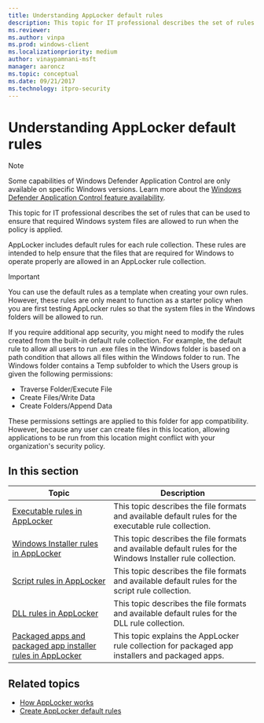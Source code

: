 ```yaml
---
title: Understanding AppLocker default rules
description: This topic for IT professional describes the set of rules that can be used to ensure that required Windows system files are allowed to run when the policy is applied.
ms.reviewer: 
ms.author: vinpa
ms.prod: windows-client
ms.localizationpriority: medium
author: vinaypamnani-msft
manager: aaroncz
ms.topic: conceptual
ms.date: 09/21/2017
ms.technology: itpro-security
---
```


# Understanding AppLocker default rules

>[!NOTE]
>Some capabilities of Windows Defender Application Control are only available on specific Windows versions. Learn more about the [Windows Defender Application Control feature availability](/windows/security/threat-protection/windows-defender-application-control/feature-availability).

This topic for IT professional describes the set of rules that can be used to ensure that required Windows system files are allowed to run when the policy is applied.

AppLocker includes default rules for each rule collection. These rules are intended to help ensure that the files that are required for Windows to operate properly are allowed in an AppLocker rule collection.

> [!IMPORTANT]
> You can use the default rules as a template when creating your own rules. However, these rules are only meant to function as a starter policy when you are first testing AppLocker rules so that the system files in the Windows folders will be allowed to run.
 
If you require additional app security, you might need to modify the rules created from the built-in default rule collection. For example, the default rule to allow all users to run .exe files in the Windows folder is based on a path condition that allows all files within the Windows folder to run. 
The Windows folder contains a Temp subfolder to which the Users group is given the following permissions:

-   Traverse Folder/Execute File
-   Create Files/Write Data
-   Create Folders/Append Data

These permissions settings are applied to this folder for app compatibility. However, because any user can create files in this location, allowing applications to be run from this location might conflict with your organization's security policy.

## In this section

| Topic | Description |
| - | - |
| [Executable rules in AppLocker](executable-rules-in-applocker.md) | This topic describes the file formats and available default rules for the executable rule collection. |
| [Windows Installer rules in AppLocker](windows-installer-rules-in-applocker.md) | This topic describes the file formats and available default rules for the Windows Installer rule collection.|
| [Script rules in AppLocker](script-rules-in-applocker.md) | This topic describes the file formats and available default rules for the script rule collection.| 
| [DLL rules in AppLocker](dll-rules-in-applocker.md) | This topic describes the file formats and available default rules for the DLL rule collection.| 
| [Packaged apps and packaged app installer rules in AppLocker](packaged-apps-and-packaged-app-installer-rules-in-applocker.md) | This topic explains the AppLocker rule collection for packaged app installers and packaged apps.| 
 
## Related topics

- [How AppLocker works](how-applocker-works-techref.md)
- [Create AppLocker default rules](create-applocker-default-rules.md)
